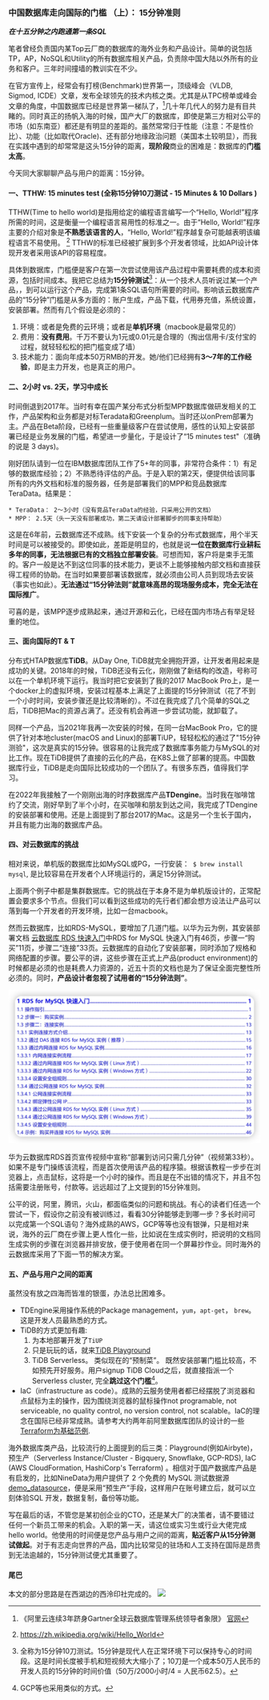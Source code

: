 ### 中国数据库走向国际的门槛 （上）： 15分钟准则 

***在十五分钟之内跑通第一条SQL***

笔者曾经负责国内某Top云厂商的数据库的海外业务和产品设计。简单的说包括TP，AP，NoSQL和Utility的所有数据库相关产品，负责除中国大陆以外所有的业务和客户。三年时间撞墙的教训实在不少。

在官方宣传上，经常会有打榜(Benchmark)世界第一，顶级峰会（VLDB, Sigmod, ICDE）文章，发布全球领先的技术内核之类。尤其是从TPC榜单或峰会文章的角度，中国数据库已经是世界第一梯队了，[^A1]几十年几代人的努力是有目共睹的。同时真正的扬帆入海的时候，国产大厂的数据库，即使是第三方相对公平的市场（如东南亚）都还是有明显的差距的。虽然常常归于性能（注意：不是性价比）、功能（比如取代Oracle)、还有部分地缘政治问题（美国本土较明显），而我在实践中遇到的却常常是这头15分钟的距离，**现阶段**商业的困难是：数据库的**门槛太高**。

今天同大家聊聊产品与用户的距离：15分钟。

[^A1]: 《阿里云连续3年跻身Gartner全球云数据库管理系统领导者象限》 [官网](https://developer.aliyun.com/article/1127614)




#### 一、TTHW: 15 minutes test (全称15分钟10刀测试 - 15 Minutes & 10 Dollars )

TTHW(Time to hello world)是指用给定的编程语言编写一个“Hello, World!”程序所需的时间，这是衡量一个编程语言易用性的标准之一。由于“Hello, World!”程序主要的介绍对象是**不熟悉该语言的人**，“Hello, World!”程序越复杂可能越表明该编程语言不易使用。 [^B1] TTHW的标准已经被扩展到多个开发者领域，比如API设计体现开发者采用该API的容易程度。

具体到数据库，门槛便是客户在第一次尝试使用该产品过程中需要耗费的成本和资源，包括时间成本。我把它总结为**15分钟测试**[^B4]：从一个技术人员听说过某一个产品，，到可以运行这个产品，完成第1条SQL语句所需要的时间。影响该云数据库产品的“15分钟”门槛是从多方面的：账户生成，产品下载，代用券充值，系统设置，安装部署。然而有几个假设是必须的：
	
1. 环境：或者是免费的云环境；或者是**单机环境**（macbook是最常见的）
2. 费用：**没有费用**。千万不要认为1元或0.01元是合理的（掏出信用卡/支付宝的过程，就轻轻松松的把门槛变成了墙）
3. 技术能力：面向年成本50万RMB的开发。她/他们已经拥有**3～7年的工作经验**，即是主力开发，也是真正的用户。
 
 
 [^B1]: https://zh.wikipedia.org/wiki/Hello_World
[^B4]: 全称为15分钟10刀测试。15分钟是现代人在正常环境下可以保持专心的时间段。这是时间长度被手机和短视频大大缩小了；10刀是一个成本50万人民币的开发人员的15分钟的时间价值（50万/2000小时/4 = 人民币62.5）。 

#### 二、2小时 vs. 2天，学习中成长
时间倒退到2017年。当时有幸在国产某分布式分析型MPP数据库做研发相关的工作，产品架构和业务都是对标Teradata和Greenplum。当时还以onPrem部署为主。产品在Beta阶段，已经有一些重量级客户在尝试使用，感性的认知上安装部署已经是业务发展的门槛，希望进一步量化，于是设计了“15 minutes test"（准确的说是 3 days)。

刚好团队请到一位在IBM数据库团队工作了5+年的同事，非常符合条件：1）有足够的数据库经验；2）不熟悉待评估的产品。于是入职的第2天，便提供给该同事所有的内外文档和标准的服务器，任务是部署我们的MPP和竞品数据库TeraData。结果是：

	* TeraData： 2～3小时（没有竞品TeraData的经验，只采用公开的文档）
	* MPP： 2.5天（头一天没有部署成功，第二天请设计部署脚步的同事支持帮助）

这是在6年前，云数据库还不成熟。线下安装一个复杂的分布式数据库，用个半天时间是可以被接受的。即使如此，差距是明显的，也就是说**一位在数据库行业耕耘多年的同事，无法根据已有的文档独立部署安装**。可想而知，客户将是束手无策的。客户一般是达不到这位同事的技术能力，更谈不上能够接触内部文档和直接获得工程师的协助。在当时如果要部署该数据库，就必须由公司人员到现场去安装（事实也如此）。**无法通过“15分钟法则”就意味高昂的现场服务成本，完全无法在国际推广**。

可喜的是，该MPP逐步成熟起来，通过开源和云化，已经在国内市场占有举足轻重的地位。

#### 三、面向国际的T & T

分布式HTAP数据库**TiDB**。从Day One, TiDB就完全拥抱开源，让开发者用起来是成功的关键。2018年的时候，TiDB还没有云化，刚刚做了新结构的改造，号称可以在一个单机环境下运行。我当时把它安装到了我的2017 MacBook Pro上，是一个docker上的虚拟环境，安装过程基本上满足了上面提的15分钟测试（花了不到一个小时时间，安装步骤还是比较清晰的）。不过在我完成了几个简单的SQL之后，TiDB把Mac的资源占满了。还没有机会再进一步尝试功能，就卸载了。

同样一个产品，当2021年我再一次安装的时候，在同一台MacBook Pro，它的提供了针对本地cluster(macOS and Linux)的部署TiUP，轻轻松松的通过了"15分钟测验"，这次是真实的15分钟。很容易的让我完成了数据库事务能力与MySQL的对比工作。现在TiDB提供了直接的云化的产品，在K8S上做了部署的提高。中国数据库行业，TiDB是走向国际比较成功的一个团队了。有很多东西，值得我们学习。

在2022年我接触了一个刚刚出海的时序数据库产品**TDengine**。当时我在咖啡馆约了交流，刚好早到了半个小时，在买咖啡和朋友到达之间，我完成了TDengine的安装部署和使用。还是上面提到了那台2017的Mac。这是另一个生长于国内，并且有能力出海的数据库产品。

#### 四、对云数据库的挑战

相对来说，单机版的数据库比如MySQL或PG，一行安装：` $ brew install mysql`, 是比较容易在开发者个人环境运行的，满足15分钟测试。

上面两个例子中都是集群数据库。它的挑战在于本身不是为单机版设计的，正常配置会要求多个节点。但我们可以看到这些成功的先行者们都会想方设法让产品可以落到每一个开发者的开发环境，比如一台macbook。 

然而云数据库，比如RDS-MySQL，要增加了几道门槛。以华为云为例，其安装部署文档
[云数据库 RDS 快速入门](https://support.huaweicloud.com/qs-rds/rds-qs.pdf)中RDS for MySQL 快速入门有46页，步骤一“购买”11页，步骤二“连接”33页。云数据库的自动化了安装部署，同时添加了规格和网络配置的步骤。要公平的讲，这些步骤在正式上产品(product environment)的时候都是必须的也是耗费人力资源的，近五十页的文档也是为了保证全面完整性所必须的。同时，**产品设计者忽视了试用者的“15分钟法则”**。

![](./images/HW-MySQLQS.jpg)

华为云数据库RDS首页宣传视频中宣称“部署到访问只需几分钟”（视频第33秒）。如果不是专门操练该流程，而是首次使用该产品的程序猿。根据该教程一步步在浏览器上，点击鼠标，这将是一个小时的操作。而且是在不出错的情况下，并且不包括需要注册账号，付款等。远远超过了上文提到的15分钟准则。

公平的说，阿里，腾讯，火山，都面临类似的问题和挑战。有心的读者们任选一个尝试一下，假设你之前没有被训练过，看看30分钟能够走到哪一步？多长时间可以完成第一个SQL语句？海外成熟的AWS，GCP等等也没有银弹，只是相对来说，海外的云厂商在步骤上更人性化一些，比如说在生成实例时，把说明的文档同生成实例的步骤在浏览器并排安放，便于使用者在同一个屏幕抄作业。同时海外的云数据库采用了下面一节的解决方案。

#### 五、产品与用户之间的距离

虽然没有放之四海而皆准的银蛋，办法总比困难多。

* TDEngine采用操作系统的Package management，`yum`，`apt-get`，  `brew`。这是开发人员最熟悉的方式。
* TiDB的方式更加有趣:
	1. 为本地部署开发了`TiUP`
	2. 只是玩玩的话，就来[TiDB Playground](https://play.tidbcloud.com/)
	3. TiDB Serverless。 类似现在的“预制菜”。 既然安装部署门槛比较高，不如预先开好服务。用户signup TiDB Cloud之后，就直接指派一个Serverless cluster, 完全**跳过这个门槛**[^D1]。
* IaC（infrastructure as code）。成熟的云服务使用者都已经摆脱了浏览器和点鼠标为主的操作，因为围绕浏览器的鼠标操作not programable, not serviceable, no quality control, no version control, not scalable。IaC的理念在国际已经非常成熟。请参考大约两年前阿里数据库团队的设计的一些[Terraform为基础范例](https://github.com/alibabacloud-howto/database).

海外数据库类产品，比较流行的上面提到的后三类：Playground(例如Airbyte)，预生产（Serverless Instance/Cluster - Bigquery, Snowflake, GCP-RDS), IaC (AWS CloudFormation, HashiCorp's Terraform) 。相信对于国产数据库产品是有启发的，比如NineData为用户提供了 2 个免费的 MySQL 测试数据源[demo_datasource](https://docs.ninedata.cloud/quick_start/demo_datasource)，便是采用“预生产”手段，这样用户在账号建立后，就可以立刻体验SQL 开发，数据复制，备份等功能。
	
写在最后的话，不管您是某初创企业的CTO，还是某大厂的决策者，请不要错过任何一个新员工带来的机会。入职的第一天，请这位或实习生或行业大佬完成hello world。他使用的时间便是您产品与用户之间的距离，**贴近客户从15分钟测试做起**。对于有志走向世界的产品，国内比较常见的驻场和人工支持在国际是昂贵到无法逾越的，15分钟测试便尤其重要了。

#### 尾巴
本文的部分思路是在西湖边的西泠印社完成的。
![](./images/XLYS.jpeg)



[^D1]: GCP等也采用类似的方式。

